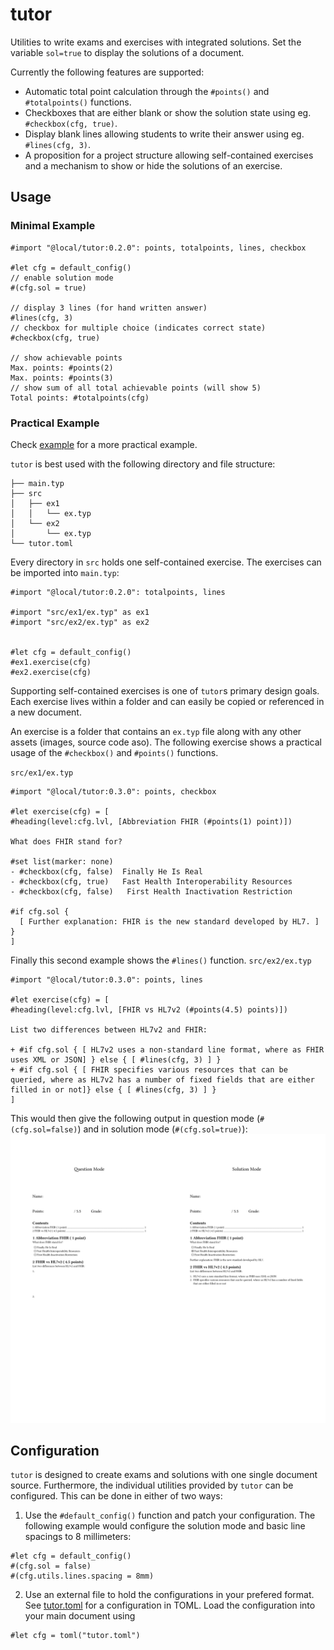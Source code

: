 # tutor

Utilities to write exams and exercises with integrated solutions. Set the variable `sol=true` to display the solutions of a document.

Currently the following features are supported:

* Automatic total point calculation through the `#points()` and `#totalpoints()` functions.
* Checkboxes that are either blank or show the solution state using eg. `#checkbox(cfg, true)`.
* Display blank lines allowing students to write their answer using eg. `#lines(cfg, 3)`.
* A proposition for a project structure allowing self-contained exercises and a mechanism to show or hide the solutions of an exercise.

## Usage

### Minimal Example

```typst
#import "@local/tutor:0.2.0": points, totalpoints, lines, checkbox

#let cfg = default_config()
// enable solution mode
#(cfg.sol = true)

// display 3 lines (for hand written answer)
#lines(cfg, 3)
// checkbox for multiple choice (indicates correct state)
#checkbox(cfg, true)

// show achievable points
Max. points: #points(2)
Max. points: #points(3)
// show sum of all total achievable points (will show 5)
Total points: #totalpoints(cfg)
```

### Practical Example

Check [example](./example) for a more practical example.

`tutor` is best used with the following directory and file structure:

```
├── main.typ
├── src
│   ├── ex1
│   │   └── ex.typ
│   └── ex2
│       └── ex.typ
└── tutor.toml
```

Every directory in `src` holds one self-contained exercise. The exercises can be imported into `main.typ`:

```typst
#import "@local/tutor:0.2.0": totalpoints, lines

#import "src/ex1/ex.typ" as ex1
#import "src/ex2/ex.typ" as ex2


#let cfg = default_config()
#ex1.exercise(cfg)
#ex2.exercise(cfg)
```
Supporting self-contained exercises is one of `tutor`s primary design goals. Each exercise lives within a folder and can easily be copied or referenced in a new document.

An exercise is a folder that contains an `ex.typ` file along with any other assets (images, source code aso). The following exercise shows a practical usage of the `#checkbox()` and `#points()` functions.

`src/ex1/ex.typ`
```
#import "@local/tutor:0.3.0": points, checkbox

#let exercise(cfg) = [
#heading(level:cfg.lvl, [Abbreviation FHIR (#points(1) point)])

What does FHIR stand for?

#set list(marker: none)
- #checkbox(cfg, false)  Finally He Is Real
- #checkbox(cfg, true)   Fast Health Interoperability Resources
- #checkbox(cfg, false)   First Health Inactivation Restriction

#if cfg.sol {
  [ Further explanation: FHIR is the new standard developed by HL7. ]
}
]
```

Finally this second example shows the `#lines()` function.
`src/ex2/ex.typ`
```
#import "@local/tutor:0.3.0": points, lines 

#let exercise(cfg) = [
#heading(level:cfg.lvl, [FHIR vs HL7v2 (#points(4.5) points)])

List two differences between HL7v2 and FHIR:

+ #if cfg.sol { [ HL7v2 uses a non-standard line format, where as FHIR uses XML or JSON] } else { [ #lines(cfg, 3) ] }
+ #if cfg.sol { [ FHIR specifies various resources that can be queried, where as HL7v2 has a number of fixed fields that are either filled in or not]} else { [ #lines(cfg, 3) ] }
]
```

This would then give the following output in question mode (`#(cfg.sol=false)`)
and in solution mode (`#(cfg.sol=true)`):
![Example document in solution mode](imgs/example.svg)

## Configuration

`tutor` is designed to create exams and solutions with one single document source. Furthermore, the individual utilities provided by `tutor` can be configured. This can be done in either of two ways:

1. Use the `#default_config()` function and patch your configuration. The following example would configure the solution mode and basic line spacings to 8 millimeters:

```
#let cfg = default_config()
#(cfg.sol = false)
#(cfg.utils.lines.spacing = 8mm)
```

2. Use an external file to hold the configurations in your prefered format. See [tutor.toml](./example/tutor.toml) for a configuration in TOML. Load the configuration into your main document using
```
#let cfg = toml("tutor.toml")
```
